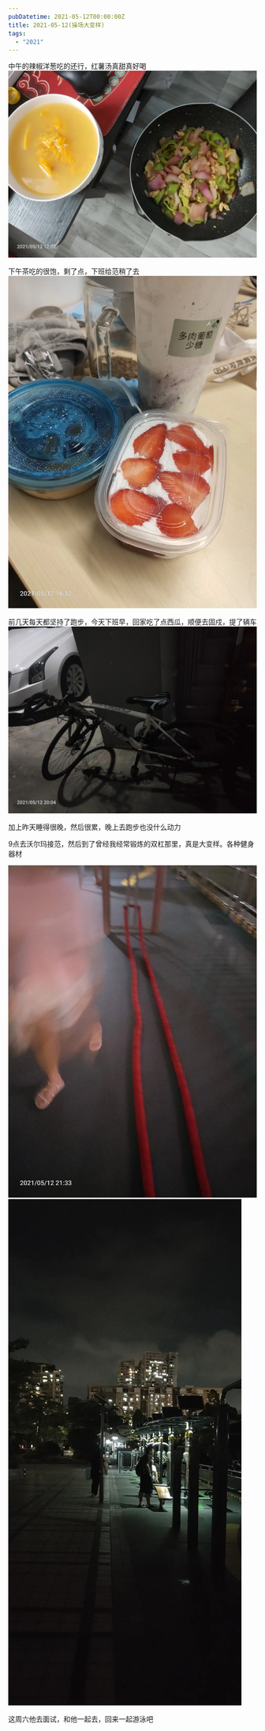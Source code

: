 ```yaml
---
pubDatetime: 2021-05-12T00:00:00Z
title: 2021-05-12(操场大变样)
tags:
  - "2021"
---
```


中午的辣椒洋葱吃的还行，红薯汤真甜真好喝
![](../../img/6904315-415cfe0bcd776009.jpg)


下午茶吃的很饱，剩了点，下班给范稍了去
![](../../img/6904315-7a09b7c495b19924.jpg)


前几天每天都坚持了跑步，今天下班早，回家吃了点西瓜，顺便去固戍，提了辆车
![](../../img/6904315-6db78d55a011c2a8.jpg)


加上昨天睡得很晚，然后很累，晚上去跑步也没什么动力

9点去沃尔玛接范，然后到了曾经我经常锻炼的双杠那里，真是大变样。各种健身器材

![](../../img/6904315-f6275d98df186a3e.jpg)
![](../../img/6904315-5e603377aa013bf7.jpg)

这周六他去面试，和他一起去，回来一起游泳吧

